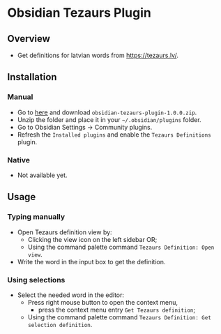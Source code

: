 # Obsidian Tezaurs Plugin
## Overview
- Get definitions for latvian words from https://tezaurs.lv/.
## Installation
### Manual
- Go to [here](https://github.com/HaraldsU/obsidian-tezaurs-plugin/releases/latest) and download `obsidian-tezaurs-plugin-1.0.0.zip`.
- Unzip the folder and place it in your `~/.obsidian/plugins` folder.
- Go to Obsidian Settings -> Community plugins.
- Refresh the `Installed plugins` and enable the `Tezaurs Definitions` plugin.
### Native
- Not available yet.
## Usage
### Typing manually
- Open Tezaurs definition view by:
	- Clicking the view icon on the left sidebar OR;
 	- Using the command palette command `Tezaurs Definition: Open view`.
- Write the word in the input box to get the definition.
### Using selections
- Select the needed word in the editor:
	- Press right mouse button to open the context menu,
 		- press the context menu entry `Get Tezaurs definition`;
   	- Using the command palette command `Tezaurs Definition: Get selection definition`.
